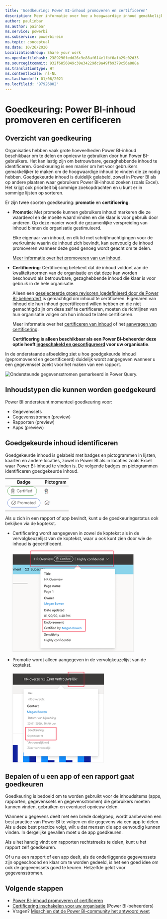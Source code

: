 ```yaml
---
title: 'Goedkeuring: Power BI-inhoud promoveren en certificeren'
description: Meer informatie over hoe u hoogwaardige inhoud gemakkelijker kunt vinden via promotie of certificering
author: paulinbar
ms.author: painbar
ms.service: powerbi
ms.subservice: powerbi-eim
ms.topic: conceptual
ms.date: 10/26/2020
LocalizationGroup: Share your work
ms.openlocfilehash: 2389290fedd26c9e88af614e1fbf6afb29c02d35
ms.sourcegitcommit: 932f6856849c39e34229dc9a49fb9379c56a888a
ms.translationtype: HT
ms.contentlocale: nl-NL
ms.lasthandoff: 01/06/2021
ms.locfileid: "97926802"
---
```

# <a name="endorsement---promoting-and-certifying-power-bi-content"></a>Goedkeuring: Power BI-inhoud promoveren en certificeren

## <a name="endorsement-overview"></a>Overzicht van goedkeuring

Organisaties hebben vaak grote hoeveelheden Power BI-inhoud beschikbaar om te delen en opnieuw te gebruiken door hun Power BI-gebruikers. Het kan lastig zijn om betrouwbare, gezaghebbende inhoud te identificeren. Goedkeuring is een manier om het voor gebruikers gemakkelijker te maken om de hoogwaardige inhoud te vinden die ze nodig hebben. Goedgekeurde inhoud is duidelijk gelabeld, zowel in Power BI als op andere plaatsen waar gebruikers Power BI-inhoud zoeken (zoals Excel). Het krijgt ook prioriteit bij sommige zoekopdrachten en u kunt er in sommige lijsten op sorteren.

Er zijn twee soorten goedkeuring: **promotie** en **certificering**.

* **Promotie**: Met promotie kunnen gebruikers inhoud markeren die ze waardevol en de moeite waard vinden en die klaar is voor gebruik door anderen. Op deze manier wordt de gezamenlijke verspreiding van inhoud binnen de organisatie gestimuleerd.

    Elke eigenaar van inhoud, en elk lid met schrijfmachtigingen voor de werkruimte waarin de inhoud zich bevindt, kan eenvoudig de inhoud promoveren wanneer deze goed genoeg wordt geacht om te delen.

    [Meer informatie over het promoveren van uw inhoud](service-endorse-content.md#promote-content).

* **Certificering**: Certificering betekent dat de inhoud voldoet aan de kwaliteitsnormen van de organisatie en dat deze kan worden beschouwd als betrouwbare, gezaghebbende inhoud die klaar is voor gebruik in de hele organisatie.

    Alleen een [geselecteerde groep revisoren (gedefinieerd door de Power BI-beheerder)](../admin/service-admin-setup-certification.md) is gemachtigd om inhoud te certificeren. Eigenaren van inhoud die hun inhoud gecertificeerd willen hebben en die niet gemachtigd zijn om deze zelf te certificeren, moeten de richtlijnen van hun organisatie volgen om hun inhoud te laten certificeren.

    Meer informatie over het [certificeren van inhoud](service-endorse-content.md#certify-content) of het [aanvragen van certificering](service-endorse-content.md#request-content-certification).

    **Certificering is alleen beschikbaar als een Power BI-beheerder deze optie heeft [ingeschakeld en geconfigureerd](../admin/service-admin-setup-certification.md) voor uw organisatie**.

In de onderstaande afbeelding ziet u hoe goedgekeurde inhoud (gepromoveerd en gecertificeerd) duidelijk wordt aangegeven wanneer u een gegevensset zoekt voor het maken van een rapport.

![Ondersteunde gegevensstromen gemarkeerd in Power Query.](media/service-endorsement-overview/power-bi-content-endorsement-dataset-select.png)

## <a name="content-types-that-can-be-endorsed"></a>Inhoudstypen die kunnen worden goedgekeurd
Power BI ondersteunt momenteel goedkeuring voor:
* Gegevenssets
* Gegevensstromen (preview)
* Rapporten (preview)
* Apps (preview)

## <a name="identifying-endorsed-content"></a>Goedgekeurde inhoud identificeren

Goedgekeurde inhoud is gelabeld met badges en pictogrammen in lijsten, kaarten en andere locaties, zowel in Power BI als in locaties zoals Excel waar Power BI-inhoud te vinden is. De volgende badges en pictogrammen identificeren goedgekeurde inhoud.

|Badge|Pictogram|
|---------|---------|
|![Schermopname van certificeringsbadge.](media/service-endorsement-overview/certified-badge.png)|![Schermopname van certificeringspictogram.](media/service-endorsement-overview/certified-icon.png)|
|![Schermopname van promotiebadge.](media/service-endorsement-overview/promoted-badge.png)|![Schermopname van promotiepictogram.](media/service-endorsement-overview/promoted-icon.png)|
|||

Als u zich in een rapport of app bevindt, kunt u de goedkeuringsstatus ook bekijken via de koptekst.
* Certificering wordt aangegeven in zowel de koptekst als in de vervolgkeuzelijst van de koptekst, waar u ook kunt zien door wie de inhoud is gecertificeerd.

    ![Schermopname van de certificeringsbadge in de koptekst van een rapport.](media/service-endorsement-overview/certification-report-header.png)

* Promotie wordt alleen aangegeven in de vervolgkeuzelijst van de koptekst.
 
    ![Schermopname van de promotiebadge in de koptekst van een rapport.](media/service-endorsement-overview/promotion-report-header.png)

## <a name="deciding-whether-to-endorse-an-app-or-a-report"></a>Bepalen of u een app of een rapport gaat goedkeuren

Goedkeuring is bedoeld om te worden gebruikt voor de inhoudsitems (apps, rapporten, gegevenssets en gegevensstromen) die gebruikers moeten kunnen vinden, gebruiken en eventueel opnieuw delen.

Wanneer u gegevens deelt met een brede doelgroep, wordt aanbevolen een best practice van Power BI te volgen en die gegevens via een app te delen. Als u deze best practice volgt, wilt u dat mensen die app eenvoudig kunnen vinden. In dergelijke gevallen moet u de app goedkeuren. 

Als u het handig vindt om rapporten rechtstreeks te delen, kunt u het rapport zelf goedkeuren. 

Of u nu een rapport of een app deelt, als de onderliggende gegevenssets zijn opgeschoond en klaar om te worden gedeeld, is het een goed idee om ook de gegevenssets goed te keuren. Hetzelfde geldt voor gegevensstromen.  

## <a name="next-steps"></a>Volgende stappen

* [Power BI-inhoud promoveren of certificeren](service-endorse-content.md)
* [Certificering inschakelen voor uw organisatie](../admin/service-admin-setup-certification.md) (Power BI-beheerders)
* Vragen? [Misschien dat de Power BI-community het antwoord weet](https://community.powerbi.com/)